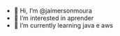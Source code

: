 - 👋 Hi, I’m @jaimersonmoura
- 👀 I’m interested in aprender
- 🌱 I’m currently learning  java e aws

<!---
jaimersonmoura/jaimersonmoura is a ✨ special ✨ repository because its `README.md` (this file) appears on your GitHub profile.
You can click the Preview link to take a look at your changes.
--->
